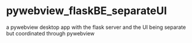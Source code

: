 # pywebview_flaskBE_separateUI
a pywebview desktop app with the flask server and the UI being separate but coordinated through pywebview
